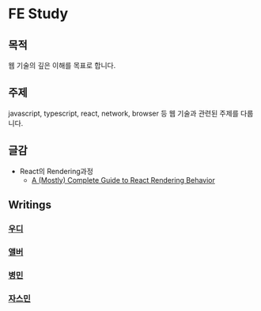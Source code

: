 # FE Study

## 목적
웹 기술의 깊은 이해를 목표로 합니다.  

## 주제
javascript, typescript, react, network, browser 등 웹 기술과 관련된 주제를 다룹니다.

## 글감
- React의 Rendering과정
  - [A (Mostly) Complete Guide to React Rendering Behavior](https://blog.isquaredsoftware.com/2020/05/blogged-answers-a-mostly-complete-guide-to-react-rendering-behavior/)

## Writings
### [우디](https://github.com/greenblues1190)
### [앨버](https://github.com/al-bur)
### [병민](https://github.com/airman5573)
### [자스민](https://github.com/hwangstar156)
